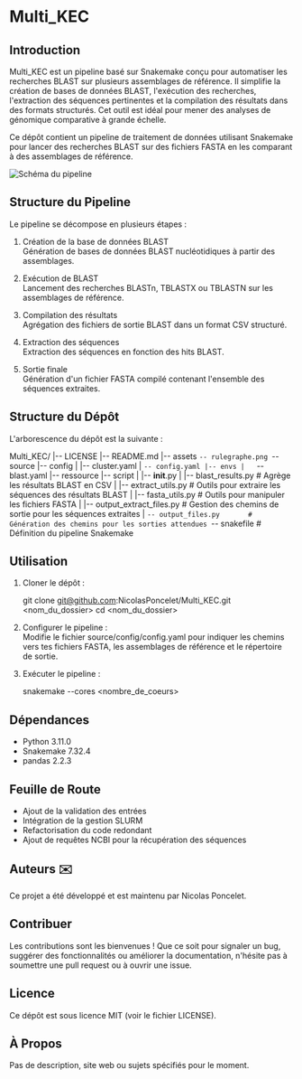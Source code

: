 # Multi_KEC

## Introduction

Multi_KEC est un pipeline basé sur Snakemake conçu pour automatiser les recherches BLAST sur plusieurs assemblages de référence.
Il simplifie la création de bases de données BLAST, l'exécution des recherches, l'extraction des séquences pertinentes et la compilation des résultats dans des formats structurés.
Cet outil est idéal pour mener des analyses de génomique comparative à grande échelle.

Ce dépôt contient un pipeline de traitement de données utilisant Snakemake pour lancer des recherches BLAST sur des fichiers FASTA en les comparant à des assemblages de référence.

![Schéma du pipeline](assets/rulegraphe.png)

## Structure du Pipeline

Le pipeline se décompose en plusieurs étapes :

1. Création de la base de données BLAST  
   Génération de bases de données BLAST nucléotidiques à partir des assemblages.

2. Exécution de BLAST  
   Lancement des recherches BLASTn, TBLASTX ou TBLASTN sur les assemblages de référence.

3. Compilation des résultats  
   Agrégation des fichiers de sortie BLAST dans un format CSV structuré.

4. Extraction des séquences  
   Extraction des séquences en fonction des hits BLAST.

5. Sortie finale  
   Génération d'un fichier FASTA compilé contenant l'ensemble des séquences extraites.

## Structure du Dépôt

L'arborescence du dépôt est la suivante :

Multi_KEC/
|-- LICENSE
|-- README.md
|-- assets
    `-- rulegraphe.png
`-- source
    |-- config
    |   |-- cluster.yaml
    |   `-- config.yaml
    |-- envs
    |   `-- blast.yaml
    |-- ressource
    |-- script
    |   |-- __init__.py
    |   |-- blast_results.py      # Agrège les résultats BLAST en CSV
    |   |-- extract_utils.py      # Outils pour extraire les séquences des résultats BLAST
    |   |-- fasta_utils.py        # Outils pour manipuler les fichiers FASTA
    |   |-- output_extract_files.py  # Gestion des chemins de sortie pour les séquences extraites
    |   `-- output_files.py       # Génération des chemins pour les sorties attendues
    `-- snakefile                 # Définition du pipeline Snakemake

## Utilisation

1. Cloner le dépôt :

   git clone git@github.com:NicolasPoncelet/Multi_KEC.git <nom_du_dossier>
   cd <nom_du_dossier>

2. Configurer le pipeline :  
   Modifie le fichier source/config/config.yaml pour indiquer les chemins vers tes fichiers FASTA, les assemblages de référence et le répertoire de sortie.

3. Exécuter le pipeline :

   snakemake --cores <nombre_de_coeurs>

## Dépendances

- Python 3.11.0
- Snakemake 7.32.4
- pandas 2.2.3


## Feuille de Route

- Ajout de la validation des entrées
- Intégration de la gestion SLURM
- Refactorisation du code redondant
- Ajout de requêtes NCBI pour la récupération des séquences

## Auteurs ✉️

Ce projet a été développé et est maintenu par Nicolas Poncelet.

## Contribuer

Les contributions sont les bienvenues !
Que ce soit pour signaler un bug, suggérer des fonctionnalités ou améliorer la documentation, n'hésite pas à soumettre une pull request ou à ouvrir une issue.

## Licence

Ce dépôt est sous licence MIT (voir le fichier LICENSE).

## À Propos

Pas de description, site web ou sujets spécifiés pour le moment.

